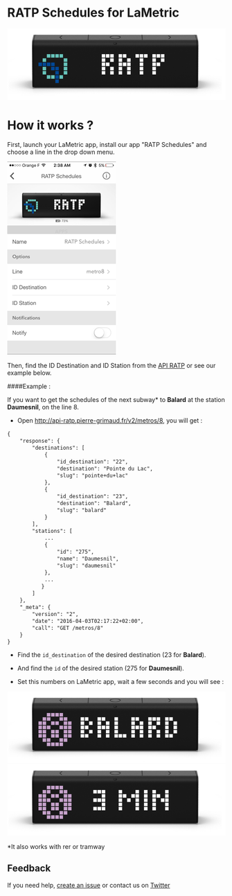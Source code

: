 # RATP Schedules for LaMetric

![LaMetric Ratp Index](https://raw.githubusercontent.com/pgrimaud/lametric-ratp/master/images/ratp.png)

# How it works ?

First, launch your LaMetric app, install our app "RATP Schedules" and choose a line in the drop down menu.

![LaMetric Ratp App](https://raw.githubusercontent.com/pgrimaud/lametric-ratp/master/images/app.png)

Then, find the ID Destination and ID Station from the [API RATP](https://github.com/pgrimaud/horaires-ratp-api/tree/2.5.1) or see our example below.


####Example : 

If you want to get the schedules of the next subway* to **Balard** at the station **Daumesnil**, on the line 8.

-	Open http://api-ratp.pierre-grimaud.fr/v2/metros/8, you will get : 

```
{
    "response": {
        "destinations": [
            {
                "id_destination": "22",
                "destination": "Pointe du Lac",
                "slug": "pointe+du+lac"
            },
            {
                "id_destination": "23",
                "destination": "Balard",
                "slug": "balard"
            }
        ],
        "stations": [
            ...
            {
                "id": "275",
                "name": "Daumesnil",
                "slug": "daumesnil"
            },
            ...
           }
        ]
    },
    "_meta": {
        "version": "2",
        "date": "2016-04-03T02:17:22+02:00",
        "call": "GET /metros/8"
    }
}
```

-	Find the ```id_destination``` of the desired destination (23 for **Balard**).

-	And find the ```id``` of the desired station (275 for **Daumesnil**).

- 	Set this numbers on LaMetric app, wait a few seconds and you will see :


![LaMetric Ratp Destination](https://raw.githubusercontent.com/pgrimaud/lametric-ratp/master/images/destination.png)
![LaMetric Ratp Schedule](https://raw.githubusercontent.com/pgrimaud/lametric-ratp/master/images/schedule.png)

*It also works with rer or tramway

## Feedback

If you need help, [create an issue](https://github.com/pgrimaud/lametric-ratp/issues) or contact us on [Twitter](http://twitter.com/pgrimaud_)

